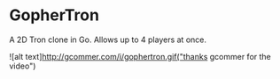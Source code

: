 GopherTron
==========

A 2D Tron clone in Go. Allows up to 4 players at once. 


![alt text]http://gcommer.com/i/gophertron.gif("thanks gcommer for the video")
